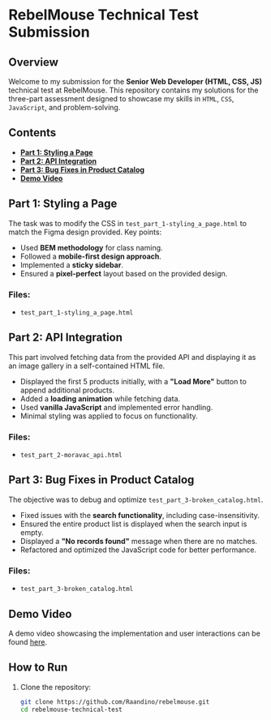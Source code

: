 # RebelMouse Technical Test Submission

## Overview
Welcome to my submission for the **Senior Web Developer (HTML, CSS, JS)** technical test at RebelMouse. This repository contains my solutions for the three-part assessment designed to showcase my skills in `HTML`, `CSS`, `JavaScript`, and problem-solving.

## Contents
- **[Part 1: Styling a Page](#part-1-styling-a-page)**
- **[Part 2: API Integration](#part-2-api-integration)**
- **[Part 3: Bug Fixes in Product Catalog](#part-3-bug-fixes-in-product-catalog)**
- **[Demo Video](#demo-video)**

## Part 1: Styling a Page
The task was to modify the CSS in `test_part_1-styling_a_page.html` to match the Figma design provided. Key points:

- Used **BEM methodology** for class naming.
- Followed a **mobile-first design approach**.
- Implemented a **sticky sidebar**.
- Ensured a **pixel-perfect** layout based on the provided design.

### Files:
- `test_part_1-styling_a_page.html`

## Part 2: API Integration
This part involved fetching data from the provided API and displaying it as an image gallery in a self-contained HTML file.

- Displayed the first 5 products initially, with a **"Load More"** button to append additional products.
- Added a **loading animation** while fetching data.
- Used **vanilla JavaScript** and implemented error handling.
- Minimal styling was applied to focus on functionality.

### Files:
- `test_part_2-moravac_api.html`

## Part 3: Bug Fixes in Product Catalog
The objective was to debug and optimize `test_part_3-broken_catalog.html`.

- Fixed issues with the **search functionality**, including case-insensitivity.
- Ensured the entire product list is displayed when the search input is empty.
- Displayed a **"No records found"** message when there are no matches.
- Refactored and optimized the JavaScript code for better performance.

### Files:
- `test_part_3-broken_catalog.html`

## Demo Video
A demo video showcasing the implementation and user interactions can be found [here](https://www.youtube.com/watch?v=vSInTuAszfY&ab_channel=RodolfoAndino).

## How to Run
1. Clone the repository:
   ```bash
   git clone https://github.com/Raandino/rebelmouse.git
   cd rebelmouse-technical-test
